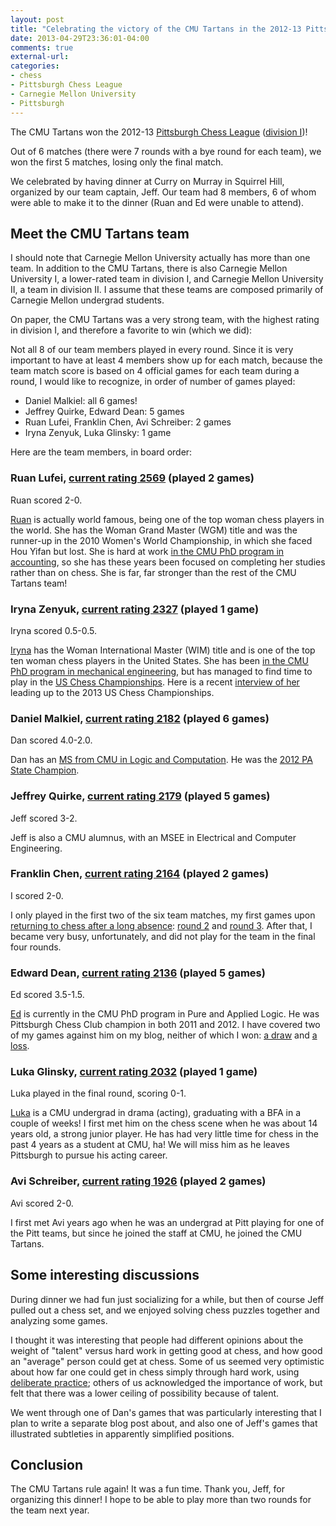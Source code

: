 ```yaml
---
layout: post
title: "Celebrating the victory of the CMU Tartans in the 2012-13 Pittsburgh Chess League season"
date: 2013-04-29T23:36:01-04:00
comments: true
external-url: 
categories: 
- chess
- Pittsburgh Chess League
- Carnegie Mellon University
- Pittsburgh
---
```

The CMU Tartans won the 2012-13 [Pittsburgh Chess League](http://www.pitt.edu/~schach/ChessPA/ChessLeague/wpapcl.htm
) ([division I](http://www.pitt.edu/~schach/ChessPA/ChessLeague/pcli.htm))!

Out of 6 matches (there were 7 rounds with a bye round for each team), we won the first 5 matches, losing only the final match.

We celebrated by having dinner at Curry on Murray in Squirrel Hill, organized by our team captain, Jeff. Our team had 8 members, 6 of whom were able to make it to the dinner (Ruan and Ed were unable to attend).

## Meet the CMU Tartans team

I should note that Carnegie Mellon University actually has more than one team. In addition to the CMU Tartans, there is also Carnegie Mellon University I, a lower-rated team in division I, and Carnegie Mellon University II, a team in division II. I assume that these teams are composed primarily of Carnegie Mellon undergrad students.

On paper, the CMU Tartans was a very strong team, with the highest rating in division I, and therefore a favorite to win (which we did):

Not all 8 of our team members played in every round. Since it is very important to have at least 4 members show up for each match, because the team match score is based on 4 official games for each team during a round, I would like to recognize, in order of number of games played:

- Daniel Malkiel: all 6 games!
- Jeffrey Quirke, Edward Dean: 5 games
- Ruan Lufei, Franklin Chen, Avi Schreiber: 2 games
- Iryna Zenyuk, Luka Glinsky: 1 game

Here are the team members, in board order:

### Ruan Lufei, [current rating 2569](http://www.uschess.org/msa/MbrDtlMain.php?14477796) (played 2 games)

Ruan scored 2-0.

[Ruan](http://en.wikipedia.org/wiki/Ruan_Lufei) is actually world famous, being one of the top woman chess players in the world. She has the Woman Grand Master (WGM) title and was the runner-up in the 2010 Women's World Championship, in which she faced Hou Yifan but lost. She is hard at work [in the CMU PhD program in accounting](http://www.tepper.cmu.edu/news-multimedia/tepper-stories/queens-gambit-ruan-balances-chess-with-phd-studies/index.aspx), so she has these years been focused on completing her studies rather than on chess. She is far, far stronger than the rest of the CMU Tartans team!

### Iryna Zenyuk, [current rating 2327](http://www.uschess.org/msa/MbrDtlMain.php?12846035) (played 1 game)

Iryna scored 0.5-0.5.

[Iryna](http://www.uschesschamps.com/bio/zenyuk) has the Woman International Master (WIM) title and is one of the top ten woman chess players in the United States. She has been [in the CMU PhD program in mechanical engineering](http://www.contrib.andrew.cmu.edu/~izenyuk/), but has managed to find time to play in the [US Chess Championships](http://www.uschesschamps.com/). Here is a recent [interview of her](http://www.uschesschamps.com/meet-players-iryna-zenyuk) leading up to the 2013 US Chess Championships.

### Daniel Malkiel, [current rating 2182](http://www.uschess.org/msa/MbrDtlMain.php?12693164) (played 6 games)

Dan scored 4.0-2.0.

Dan has an [MS from CMU in Logic and Computation](http://www.hss.cmu.edu/philosophy/alumni.php). He was the [2012 PA State Champion](http://www.pscfchess.org/results/12110304.htm).

### Jeffrey Quirke, [current rating 2179](http://www.uschess.org/msa/MbrDtlMain.php?12431107) (played 5 games)

Jeff scored 3-2.

Jeff is also a CMU alumnus, with an MSEE in Electrical and Computer Engineering.

### Franklin Chen, [current rating 2164](http://www.uschess.org/msa/MbrDtlMain.php?12226800) (played 2 games)

I scored 2-0.

I only played in the first two of the six team matches, my first games upon [returning to chess after a long absence](/blog/2012/08/21/returning-to-chess/): [round 2](/blog/2012/10/14/pittsburgh-chess-league-round-2-natural-moves-are-often-bad/) and [round 3](/blog/2012/11/11/pittsburgh-chess-league-round-3-back-to-chess-after-a-month-off/). After that, I became very busy, unfortunately, and did not play for the team in the final four rounds.

### Edward Dean, [current rating 2136](http://www.uschess.org/msa/MbrDtlMain.php?12670976) (played 5 games)

Ed scored 3.5-1.5.

[Ed](http://www.andrew.cmu.edu/user/edean/) is currently in the CMU PhD program in Pure and Applied Logic. He was Pittsburgh Chess Club champion in both 2011 and 2012. I have covered two of my games against him on my blog, neither of which I won: [a draw](/blog/2012/10/09/final-round-of-pittsburgh-chess-club-tournament-clawing-back-from-a-terrible-position-to-draw-and-tie-for-first/) and [a loss](/blog/2012/12/04/round-4-of-pittsburgh-chess-club-tournament-the-agony-of-losing-a-won-game-against-the-difficult-opponent/).

### Luka Glinsky, [current rating 2032](http://www.uschess.org/msa/MbrDtlMain.php?12864884) (played 1 game)

Luka played in the final round, scoring 0-1.

[Luka](http://lukaglinsky.com/) is a CMU undergrad in drama (acting), graduating with a BFA in a couple of weeks! I first met him on the chess scene when he was about 14 years old, a strong junior player. He has had very little time for chess in the past 4 years as a student at CMU, ha! We will miss him as he leaves Pittsburgh to pursue his acting career.

### Avi Schreiber, [current rating 1926](http://www.uschess.org/msa/MbrDtlMain.php?12691059) (played 2 games)

Avi scored 2-0.

I first met Avi years ago when he was an undergrad at Pitt playing for one of the Pitt teams, but since he joined the staff at CMU, he joined the CMU Tartans.

## Some interesting discussions

During dinner we had fun just socializing for a while, but then of course Jeff pulled out a chess set, and we enjoyed solving chess puzzles together and analyzing some games.

I thought it was interesting that people had different opinions about the weight of "talent" versus hard work in getting good at chess, and how good an "average" person could get at chess. Some of us seemed very optimistic about how far one could get in chess simply through hard work, using [deliberate practice](http://en.wikipedia.org/wiki/Practice_%28learning_method%29); others of us acknowledged the importance of work, but felt that there was a lower ceiling of possibility because of talent.

We went through one of Dan's games that was particularly interesting that I plan to write a separate blog post about, and also one of Jeff's games that illustrated subtleties in apparently simplified positions.

## Conclusion

The CMU Tartans rule again! It was a fun time. Thank you, Jeff, for organizing this dinner! I hope to be able to play more than two rounds for the team next year.
